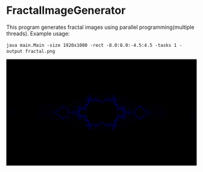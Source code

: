 # FractalImageGenerator
This program generates fractal images using parallel programming(multiple threads). Example usage:
```
java main.Main -size 1920x1080 -rect -8.0:8.0:-4.5:4.5 -tasks 1 -output fractal.png
```
![Generated Fractal](fractal.png)
